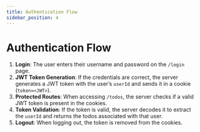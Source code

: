 ```yaml
---
title: Authentication Flow
sidebar_position: 4
---
```


# Authentication Flow

1. **Login**: The user enters their username and password on the `/login` page.
2. **JWT Token Generation**: If the credentials are correct, the server generates a JWT token with the user’s `userId` and sends it in a cookie (`token=<JWT>`).
3. **Protected Routes**: When accessing `/todos`, the server checks if a valid JWT token is present in the cookies.
4. **Token Validation**: If the token is valid, the server decodes it to extract the `userId` and returns the todos associated with that user.
5. **Logout**: When logging out, the token is removed from the cookies.
